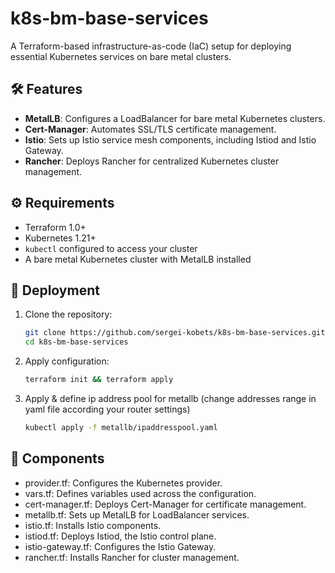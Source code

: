 # k8s-bm-base-services

A Terraform-based infrastructure-as-code (IaC) setup for deploying essential Kubernetes services on bare metal clusters.

## 🛠️ Features

- **MetalLB**: Configures a LoadBalancer for bare metal Kubernetes clusters.
- **Cert-Manager**: Automates SSL/TLS certificate management.
- **Istio**: Sets up Istio service mesh components, including Istiod and Istio Gateway.
- **Rancher**: Deploys Rancher for centralized Kubernetes cluster management.

## ⚙️ Requirements

- Terraform 1.0+
- Kubernetes 1.21+
- `kubectl` configured to access your cluster
- A bare metal Kubernetes cluster with MetalLB installed

## 🚀 Deployment

1. Clone the repository:
   ```bash
   git clone https://github.com/sergei-kobets/k8s-bm-base-services.git
   cd k8s-bm-base-services

2. Apply configuration:
   ```bash
   terraform init && terraform apply

3. Apply & define ip address pool for metallb (change addresses range in yaml file according your router settings)
   ```bash
   kubectl apply -f metallb/ipaddresspool.yaml

## 🧩 Components
- provider.tf: Configures the Kubernetes provider.
- vars.tf: Defines variables used across the configuration.
- cert-manager.tf: Deploys Cert-Manager for certificate management.
- metallb.tf: Sets up MetalLB for LoadBalancer services.
- istio.tf: Installs Istio components.
- istiod.tf: Deploys Istiod, the Istio control plane.
- istio-gateway.tf: Configures the Istio Gateway.
- rancher.tf: Installs Rancher for cluster management.
